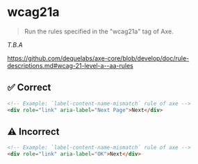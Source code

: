 # wcag21a

> Run the rules specified in the "wcag21a" tag of Axe.

_T.B.A_

https://github.com/dequelabs/axe-core/blob/develop/doc/rule-descriptions.md#wcag-21-level-a--aa-rules

## :white_check_mark: Correct

```html acot-template:templates/custom.html
<!-- Example: `label-content-name-mismatch` rule of axe -->
<div role="link" aria-label="Next Page">Next</div>
```

## :warning: Incorrect

```html acot-template:templates/custom.html
<!-- Example: `label-content-name-mismatch` rule of axe -->
<div role="link" aria-label="OK">Next</div>
```
